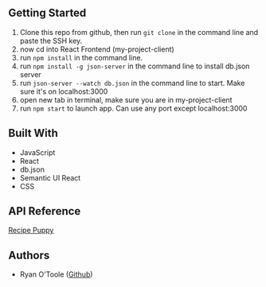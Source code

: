 ## Getting Started

1. Clone this repo from github, then run `git clone` in the command line and paste the SSH key.
2. now cd into React Frontend (my-project-client)
2. run `npm install` in the command line.
3. run `npm install -g json-server` in the command line to install db.json server
5. run `json-server --watch db.json` in the command line to start.  Make sure it's on localhost:3000
6. open new tab in terminal, make sure you are in my-project-client
7. run `npm start` to launch app.  Can use any port except localhost:3000

## Built With
- JavaScript
- React
- db.json
- Semantic UI React
- CSS

## API Reference

[Recipe Puppy](http://www.recipepuppy.com/api/)

## Authors
- Ryan O'Toole ([Github](https://github.com/exclusiveoranges))
